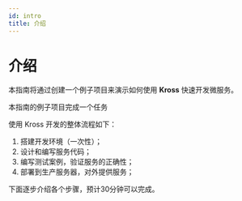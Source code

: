 ```yaml
---
id: intro
title: 介绍
---
```


# 介绍

本指南将通过创建一个例子项目来演示如何使用 **Kross** 快速开发微服务。

本指南的例子项目完成一个任务

使用 Kross 开发的整体流程如下：

1. 搭建开发环境（一次性）；
2. 设计和编写服务代码；
3. 编写测试案例，验证服务的正确性；
4. 部署到生产服务器，对外提供服务；

下面逐步介绍各个步骤，预计30分钟可以完成。
